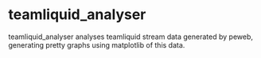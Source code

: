 teamliquid_analyser
============

teamliquid_analyser analyses teamliquid stream data generated by peweb, generating
pretty graphs using matplotlib of this data.

